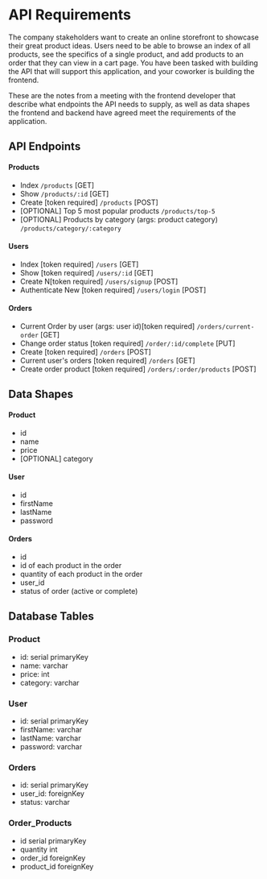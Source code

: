 # API Requirements

The company stakeholders want to create an online storefront to showcase their great product ideas. Users need to be able to browse an index of all products, see the specifics of a single product, and add products to an order that they can view in a cart page. You have been tasked with building the API that will support this application, and your coworker is building the frontend.

These are the notes from a meeting with the frontend developer that describe what endpoints the API needs to supply, as well as data shapes the frontend and backend have agreed meet the requirements of the application.

## API Endpoints

#### Products

- Index `/products` [GET]
- Show `/products/:id` [GET]
- Create [token required] `/products` [POST]
- [OPTIONAL] Top 5 most popular products `/products/top-5`
- [OPTIONAL] Products by category (args: product category) `/products/category/:category`

#### Users

- Index [token required] `/users` [GET]
- Show [token required] `/users/:id` [GET]
- Create N[token required] `/users/signup` [POST]
- Authenticate New [token required] `/users/login` [POST]

#### Orders

- Current Order by user (args: user id)[token required] `/orders/current-order` [GET]
- Change order status [token required] `/order/:id/complete` [PUT]
- Create [token required] `/orders` [POST]
- Current user's orders [token required] `/orders` [GET]
- Create order product [token required] `/orders/:order/products` [POST]

## Data Shapes

#### Product

- id
- name
- price
- [OPTIONAL] category

#### User

- id
- firstName
- lastName
- password

#### Orders

- id
- id of each product in the order
- quantity of each product in the order
- user_id
- status of order (active or complete)

## Database Tables

### Product

- id: serial primaryKey
- name: varchar
- price: int
- category: varchar

### User

- id: serial primaryKey
- firstName: varchar
- lastName: varchar
- password: varchar

### Orders

- id: serial primaryKey
- user_id: foreignKey
- status: varchar

### Order_Products

- id serial primaryKey
- quantity int
- order_id foreignKey
- product_id foreignKey
